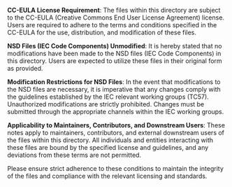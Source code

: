 **CC-EULA License Requirement**: The files within this directory are subject to the CC-EULA (Creative Commons End User License Agreement) license. Users are required to adhere to the terms and conditions specified in the CC-EULA for the use, distribution, and modification of these files.

**NSD Files (IEC Code Components) Unmodified**: It is hereby stated that no modifications have been made to the NSD files (IEC Code Components) in this directory. Users are expected to utilize these files in their original form as provided.

**Modification Restrictions for NSD Files**: In the event that modifications to the NSD files are necessary, it is imperative that any changes comply with the guidelines established by the IEC relevant working groups (TC57). Unauthorized modifications are strictly prohibited. Changes must be submitted through the appropriate channels within the IEC working groups.

**Applicability to Maintainers, Contributors, and Downstream Users**: These notes apply to maintainers, contributors, and external downstream users of the files within this directory. All individuals and entities interacting with these files are bound by the specified license and guidelines, and any deviations from these terms are not permitted.

Please ensure strict adherence to these conditions to maintain the integrity of the files and compliance with the relevant licensing and standards.

